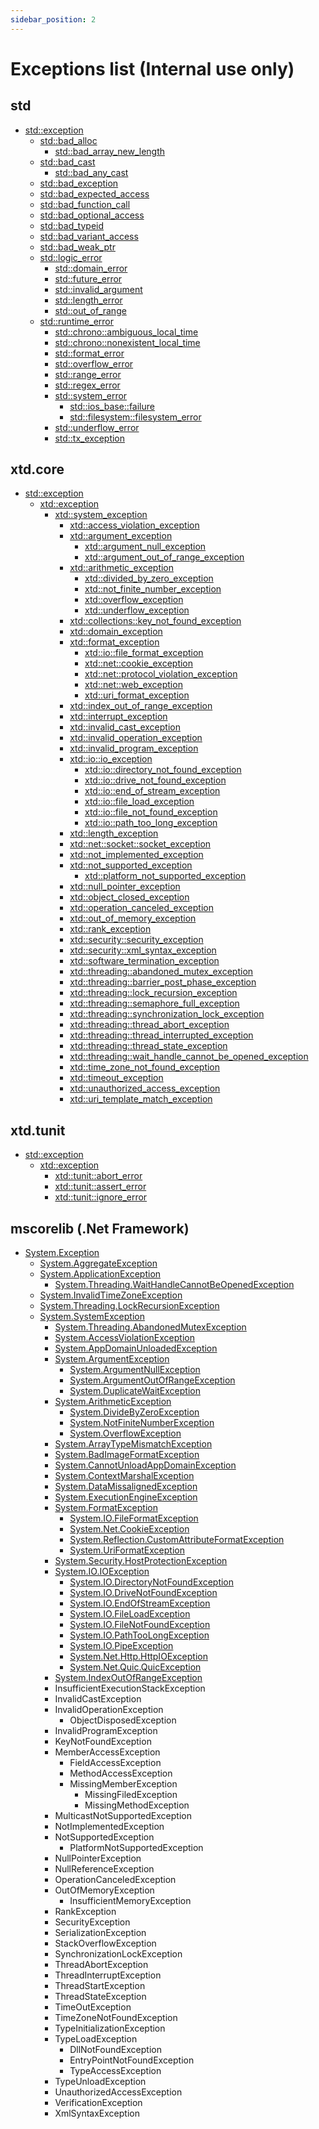 ```yaml
---
sidebar_position: 2
---
```


# Exceptions list (**Internal use only**)

## std

* [std::exception](https://en.cppreference.com/w/cpp/error/exception)
  * [std::bad_alloc](https://en.cppreference.com/w/cpp/memory/new/bad_alloc)
    * [std::bad_array_new_length](https://en.cppreference.com/w/cpp/memory/new/bad_array_new_length)
  * [std::bad_cast](https://en.cppreference.com/w/cpp/types/bad_cast)
    * [std::bad_any_cast](https://en.cppreference.com/w/cpp/utility/any/bad_any_cast)
  * [std::bad_exception](https://en.cppreference.com/w/cpp/error/bad_exception)
  * [std::bad_expected_access](https://en.cppreference.com/w/cpp/utility/expected/bad_expected_access)
  * [std::bad_function_call](https://en.cppreference.com/w/cpp/utility/functional/bad_function_call)
  * [std::bad_optional_access](https://en.cppreference.com/w/cpp/utility/optional/bad_optional_access)
  * [std::bad_typeid](https://en.cppreference.com/w/cpp/types/bad_typeid)
  * [std::bad_variant_access](https://en.cppreference.com/w/cpp/utility/variant/bad_variant_access)
  * [std::bad_weak_ptr](https://en.cppreference.com/w/cpp/memory/bad_weak_ptr)
  * [std::logic_error](https://en.cppreference.com/w/cpp/error/logic_error)
    * [std::domain_error](https://en.cppreference.com/w/cpp/error/domain_error)
    * [std::future_error](https://en.cppreference.com/w/cpp/thread/future_error)
    * [std::invalid_argument](https://en.cppreference.com/w/cpp/error/invalid_argument)
    * [std::length_error](https://en.cppreference.com/w/cpp/error/length_error)
    * [std::out_of_range](https://en.cppreference.com/w/cpp/error/out_of_range)
  * [std::runtime_error](https://en.cppreference.com/w/cpp/error/runtime_error)
    * [std::chrono::ambiguous_local_time](https://en.cppreference.com/w/cpp/chrono/ambiguous_local_time)
    * [std::chrono::nonexistent_local_time](https://en.cppreference.com/w/cpp/chrono/nonexistent_local_time)
    * [std::format_error](https://en.cppreference.com/w/cpp/utility/format/format_error)
    * [std::overflow_error](https://en.cppreference.com/w/cpp/error/overflow_error)
    * [std::range_error](https://en.cppreference.com/w/cpp/error/range_error)
    * [std::regex_error](https://en.cppreference.com/w/cpp/regex/regex_error)
    * [std::system_error](https://en.cppreference.com/w/cpp/error/system_error)
      * [std::ios_base::failure](https://en.cppreference.com/w/cpp/io/ios_base/failure)
      * [std::filesystem::filesystem_error](https://en.cppreference.com/w/cpp/filesystem/filesystem_error)
    * [std::underflow_error](https://en.cppreference.com/w/cpp/error/underflow_error)
    * [std::tx_exception](https://en.cppreference.com/w/cpp/error/tx_exception)

## xtd.core

* [std::exception](https://en.cppreference.com/w/cpp/error/exception)
  * [xtd::exception](https://gammasoft71.github.io/xtd/reference_guides/latest/classxtd_1_1exception.html)
    * [xtd::system_exception](https://gammasoft71.github.io/xtd/reference_guides/latest/classxtd_1_1system__exception.html)
      * [xtd::access_violation_exception](https://gammasoft71.github.io/xtd/reference_guides/latest/classxtd_1_1access__violation__exception.html)
      * [xtd::argument_exception](https://gammasoft71.github.io/xtd/reference_guides/latest/classxtd_1_1argument__exception.html)
        * [xtd::argument_null_exception](https://gammasoft71.github.io/xtd/reference_guides/latest/classxtd_1_1argument__null__exception.html)
        * [xtd::argument_out_of_range_exception](https://gammasoft71.github.io/xtd/reference_guides/latest/classxtd_1_1argument__out__of__range__exception.html)
      * [xtd::arithmetic_exception](https://gammasoft71.github.io/xtd/reference_guides/latest/classxtd_1_1arithmetic__exception.html)
        * [xtd::divided_by_zero_exception](https://gammasoft71.github.io/xtd/reference_guides/latest/classxtd_1_1divided__by__zero__exception.html)
        * [xtd::not_finite_number_exception](https://gammasoft71.github.io/xtd/reference_guides/latest/classxtd_1_1not__finite__number__exception.html)
        * [xtd::overflow_exception](https://gammasoft71.github.io/xtd/reference_guides/latest/classxtd_1_1overflow__exception.html)
        * [xtd::underflow_exception](https://gammasoft71.github.io/xtd/reference_guides/latest/classxtd_1_1underflow__exception.html)
      * [xtd::collections::key_not_found_exception](https://gammasoft71.github.io/xtd/reference_guides/latest/classxtd_1_1collections_1_1key__not__found__exception.html)
      * [xtd::domain_exception](https://gammasoft71.github.io/xtd/reference_guides/latest/classxtd_1_1domain__exception.html)
      * [xtd::format_exception](https://gammasoft71.github.io/xtd/reference_guides/latest/classxtd_1_1format__exception.html)
        * [xtd::io::file_format_exception](https://gammasoft71.github.io/xtd/reference_guides/latest/classxtd_1_1io_1_1file__format__exception.html)
        * [xtd::net::cookie_exception](https://gammasoft71.github.io/xtd/reference_guides/latest/classxtd_1_1net_1_1cookie__exception.html)
        * [xtd::net::protocol_violation_exception](https://gammasoft71.github.io/xtd/reference_guides/latest/classxtd_1_1net_1_1protocol__violation__exception.html)
        * [xtd::net::web_exception](https://gammasoft71.github.io/xtd/reference_guides/latest/classxtd_1_1net_1_1protocol__violation__exception.html)
        * [xtd::uri_format_exception](https://gammasoft71.github.io/xtd/reference_guides/latest/classxtd_1_1uri__format__exception.html)
      * [xtd::index_out_of_range_exception](https://gammasoft71.github.io/xtd/reference_guides/latest/classxtd_1_1index__out__of__range__exception.html)
      * [xtd::interrupt_exception](https://gammasoft71.github.io/xtd/reference_guides/latest/classxtd_1_1interrupt__exception.html)
      * [xtd::invalid_cast_exception](https://gammasoft71.github.io/xtd/reference_guides/latest/classxtd_1_1invalid__cast__exception.html)
      * [xtd::invalid_operation_exception](https://gammasoft71.github.io/xtd/reference_guides/latest/classxtd_1_1invalid__operation__exception.html)
      * [xtd::invalid_program_exception](https://gammasoft71.github.io/xtd/reference_guides/latest/classxtd_1_1invalid__program__exception.html)
      * [xtd::io::io_exception](https://gammasoft71.github.io/xtd/reference_guides/latest/classxtd_1_1io_1_1io__exception.html)
        * [xtd::io::directory_not_found_exception](https://gammasoft71.github.io/xtd/reference_guides/latest/classxtd_1_1io_1_1directory__not__found__exception.html)
        * [xtd::io::drive_not_found_exception](https://gammasoft71.github.io/xtd/reference_guides/latest/classxtd_1_1io_1_1drive__not__found__exception.html)
        * [xtd::io::end_of_stream_exception](https://gammasoft71.github.io/xtd/reference_guides/latest/classxtd_1_1io_1_1end__of__stream__exception.html)
        * [xtd::io::file_load_exception](https://gammasoft71.github.io/xtd/reference_guides/latest/classxtd_1_1io_1_1file__load__exception.html)
        * [xtd::io::file_not_found_exception](https://gammasoft71.github.io/xtd/reference_guides/latest/classxtd_1_1io_1_1file__not__found__exception.html)
        * [xtd::io::path_too_long_exception](https://gammasoft71.github.io/xtd/reference_guides/latest/classxtd_1_1io_1_1path__too__long__exception.html)
      * [xtd::length_exception](https://gammasoft71.github.io/xtd/reference_guides/latest/classxtd_1_1length__exception.html)
      * [xtd::net::socket::socket_exception](https://gammasoft71.github.io/xtd/reference_guides/latest/classxtd_1_1net_1_1sockets_1_1socket__exception.html)
      * [xtd::not_implemented_exception](https://gammasoft71.github.io/xtd/reference_guides/latest/classxtd_1_1not__implemented__exception.html)
      * [xtd::not_supported_exception](https://gammasoft71.github.io/xtd/reference_guides/latest/classxtd_1_1not__supported__exception.html)
        * [xtd::platform_not_supported_exception](https://gammasoft71.github.io/xtd/reference_guides/latest/classxtd_1_1platform__not__supported__exception.html)  
      * [xtd::null_pointer_exception](https://gammasoft71.github.io/xtd/reference_guides/latest/classxtd_1_1null__pointer__exception.html)
      * [xtd::object_closed_exception](https://gammasoft71.github.io/xtd/reference_guides/latest/classxtd_1_1object__closed__exception.html)
      * [xtd::operation_canceled_exception](https://gammasoft71.github.io/xtd/reference_guides/latest/classxtd_1_1operation__canceled__exception.html)
      * [xtd::out_of_memory_exception](https://gammasoft71.github.io/xtd/reference_guides/latest/classxtd_1_1out__of__memory__exception.html)
      * [xtd::rank_exception](https://gammasoft71.github.io/xtd/reference_guides/latest/classxtd_1_1rank__exception.html)
      * [xtd::security::security_exception](https://gammasoft71.github.io/xtd/reference_guides/latest/classxtd_1_1security_1_1security__exception.html)
      * [xtd::security::xml_syntax_exception](https://gammasoft71.github.io/xtd/reference_guides/latest/classxtd_1_1security_1_1xml__syntax__exception.html)
      * [xtd::software_termination_exception](https://gammasoft71.github.io/xtd/reference_guides/latest/classxtd_1_1software__termination__exception.html)
      * [xtd::threading::abandoned_mutex_exception](https://gammasoft71.github.io/xtd/reference_guides/latest/classxtd_1_1threading_1_1abandoned__mutex__exception.html)
      * [xtd::threading::barrier_post_phase_exception](https://gammasoft71.github.io/xtd/reference_guides/latest/classxtd_1_1threading_1_1barrier__post__phase__exception.html)
      * [xtd::threading::lock_recursion_exception](https://gammasoft71.github.io/xtd/reference_guides/latest/classxtd_1_1threading_1_1lock__recursion__exception.html)
      * [xtd::threading::semaphore_full_exception](https://gammasoft71.github.io/xtd/reference_guides/latest/classxtd_1_1threading_1_1semaphore__full__exception.html)
      * [xtd::threading::synchronization_lock_exception](https://gammasoft71.github.io/xtd/reference_guides/latest/classxtd_1_1threading_1_1synchronization__lock__exception.html)
      * [xtd::threading::thread_abort_exception](https://gammasoft71.github.io/xtd/reference_guides/latest/classxtd_1_1threading_1_1thread__abort__exception.html)
      * [xtd::threading::thread_interrupted_exception](https://gammasoft71.github.io/xtd/reference_guides/latest/classxtd_1_1threading_1_1thread__interrupted__exception.html)
      * [xtd::threading::thread_state_exception](https://gammasoft71.github.io/xtd/reference_guides/latest/classxtd_1_1threading_1_1thread__state__exception.html)
      * [xtd::threading::wait_handle_cannot_be_opened_exception](https://gammasoft71.github.io/xtd/reference_guides/latest/classxtd_1_1threading_1_1wait__handle__cannot__be__opened__exception.html)
      * [xtd::time_zone_not_found_exception](https://gammasoft71.github.io/xtd/reference_guides/latest/classxtd_1_1time__zone__not__found__exception.html)
      * [xtd::timeout_exception](https://gammasoft71.github.io/xtd/reference_guides/latest/classxtd_1_1timeout__exception.html)
      * [xtd::unauthorized_access_exception](https://gammasoft71.github.io/xtd/reference_guides/latest/classxtd_1_1unauthorized__access__exception.html)
      * [xtd::uri_template_match_exception](https://gammasoft71.github.io/xtd/reference_guides/latest/classxtd_1_1uri__template__match__exception.html)

## xtd.tunit

* [std::exception](https://en.cppreference.com/w/cpp/error/exception)
  * [xtd::exception](https://gammasoft71.github.io/xtd/reference_guides/latest/classxtd_1_1exception.html)
    * [xtd::tunit::abort_error](https://gammasoft71.github.io/xtd/reference_guides/latest/classxtd_1_1tunit_1_1abort__error.html)
    * [xtd::tunit::assert_error](https://gammasoft71.github.io/xtd/reference_guides/latest/classxtd_1_1tunit_1_1assert__error.html)
    * [xtd::tunit::ignore_error](https://gammasoft71.github.io/xtd/reference_guides/latest/classxtd_1_1tunit_1_1ignore__error.html)


## mscorelib (.Net Framework)

* [System.Exception](https://learn.microsoft.com/en-us/dotnet/api/system.exception?view=net-8.0)
  * [System.AggregateException](https://learn.microsoft.com/en-us/dotnet/api/system.aggregateexception?view=net-8.0)
  * [System.ApplicationException](https://learn.microsoft.com/en-us/dotnet/api/system.applicationexception?view=net-8.0)
    * [System.Threading.WaitHandleCannotBeOpenedException](https://learn.microsoft.com/en-us/dotnet/api/system.threading.waithandlecannotbeopenedexception?view=net-8.0)
  * [System.InvalidTimeZoneException](https://learn.microsoft.com/en-us/dotnet/api/system.invalidtimezoneexception?view=net-8.0)
  * [System.Threading.LockRecursionException](https://learn.microsoft.com/en-us/dotnet/api/system.threading.lockrecursionexception?view=net-8.0)
  * [System.SystemException](https://learn.microsoft.com/en-us/dotnet/api/system.systemexception?view=net-8.0)
    * [System.Threading.AbandonedMutexException](https://learn.microsoft.com/en-us/dotnet/api/system.threading.abandonedmutexexception?view=net-8.0)
    * [System.AccessViolationException](https://learn.microsoft.com/en-us/dotnet/api/system.accessviolationexception?view=net-8.0)
    * [System.AppDomainUnloadedException](https://learn.microsoft.com/en-us/dotnet/api/system.appdomainunloadedexception?view=net-8.0)
    * [System.ArgumentException](https://learn.microsoft.com/en-us/dotnet/api/system.argumentexception?view=net-8.0)
      * [System.ArgumentNullException](https://learn.microsoft.com/en-us/dotnet/api/system.argumentnullexception?view=net-8.0)
      * [System.ArgumentOutOfRangeException](https://learn.microsoft.com/en-us/dotnet/api/system.argumentoutofrangeexception?view=net-8.0)
      * [System.DuplicateWaitException](https://learn.microsoft.com/en-us/dotnet/api/system.duplicatewaitobjectexception?view=net-8.0)
    * [System.ArithmeticException](https://learn.microsoft.com/en-us/dotnet/api/system.arithmeticexception?view=net-8.0)
      * [System.DivideByZeroException](https://learn.microsoft.com/en-us/dotnet/api/system.dividebyzeroexception?view=net-8.0)
      * [System.NotFiniteNumberException](https://learn.microsoft.com/en-us/dotnet/api/system.notfinitenumberexception?view=net-8.0)
      * [System.OverflowException](https://learn.microsoft.com/en-us/dotnet/api/system.overflowexception?view=net-8.0)
    * [System.ArrayTypeMismatchException](https://learn.microsoft.com/en-us/dotnet/api/system.arraytypemismatchexception?view=net-8.0)
    * [System.BadImageFormatException](https://learn.microsoft.com/en-us/dotnet/api/system.badimageformatexception?view=net-8.0)
    * [System.CannotUnloadAppDomainException](https://learn.microsoft.com/en-us/dotnet/api/system.cannotunloadappdomainexception?view=net-8.0)
    * [System.ContextMarshalException](https://learn.microsoft.com/en-us/dotnet/api/system.contextmarshalexception?view=net-8.0)
    * [System.DataMissalignedException](https://learn.microsoft.com/en-us/dotnet/api/system.datamisalignedexception?view=net-8.0)
    * [System.ExecutionEngineException](https://learn.microsoft.com/en-us/dotnet/api/system.executionengineexception?view=net-8.0)
    * [System.FormatException](https://learn.microsoft.com/en-us/dotnet/api/system.formatexception?view=net-8.0)
      * [System.IO.FileFormatException](https://learn.microsoft.com/en-us/dotnet/api/system.io.fileformatexception?view=net-8.0)
      * [System.Net.CookieException](https://learn.microsoft.com/en-us/dotnet/api/system.net.cookieexception?view=net-8.0)
      * [System.Reflection.CustomAttributeFormatException](https://learn.microsoft.com/en-us/dotnet/api/system.reflection.customattributeformatexception?view=net-8.0)
      * [System.UriFormatException](https://learn.microsoft.com/en-us/dotnet/api/system.uriformatexception?view=net-8.0)
    * [System.Security.HostProtectionException](https://learn.microsoft.com/en-us/dotnet/api/system.security.hostprotectionexception?view=net-8.0)
    * [System.IO.IOException](https://learn.microsoft.com/en-us/dotnet/api/system.io.ioexception?view=net-8.0)
      * [System.IO.DirectoryNotFoundException](https://learn.microsoft.com/en-us/dotnet/api/system.io.directorynotfoundexception?view=net-8.0)
      * [System.IO.DriveNotFoundException](https://learn.microsoft.com/en-us/dotnet/api/system.io.drivenotfoundexception?view=net-8.0)
      * [System.IO.EndOfStreamException](https://learn.microsoft.com/en-us/dotnet/api/system.io.endofstreamexception?view=net-8.0)
      * [System.IO.FileLoadException](https://learn.microsoft.com/en-us/dotnet/api/system.io.fileloadexception?view=net-8.0)
      * [System.IO.FileNotFoundException](https://learn.microsoft.com/en-us/dotnet/api/system.io.filenotfoundexception?view=net-8.0)
      * [System.IO.PathTooLongException](https://learn.microsoft.com/en-us/dotnet/api/system.io.pathtoolongexception?view=net-8.0)
      * [System.IO.PipeException](https://learn.microsoft.com/en-us/dotnet/api/system.io.pipeexception?view=net-8.0)
      * [System.Net.Http.HttpIOException](https://learn.microsoft.com/en-us/dotnet/api/system.net.http.httpioexception?view=net-8.0)
      * [System.Net.Quic.QuicException](https://learn.microsoft.com/en-us/dotnet/api/system.net.quic.quicexception?view=net-8.0)
    * [System.IndexOutOfRangeException](https://learn.microsoft.com/en-us/dotnet/api/system.indexoutofrangeexception?view=net-8.0)
    * InsufficientExecutionStackException
    * InvalidCastException
    * InvalidOperationException
      * ObjectDisposedException
    * InvalidProgramException
    * KeyNotFoundException
    * MemberAccessException
      * FieldAccessException
      * MethodAccessException
      * MissingMemberException
        * MissingFiledException
        * MissingMethodException
    * MulticastNotSupportedException
    * NotImplementedException
    * NotSupportedException
      * PlatformNotSupportedException
    * NullPointerException
    * NullReferenceException
    * OperationCanceledException
    * OutOfMemoryException
      * InsufficientMemoryException
    * RankException
    * SecurityException
    * SerializationException
    * StackOverflowException
    * SynchronizationLockException
    * ThreadAbortException
    * ThreadInterruptException
    * ThreadStartException
    * ThreadStateException
    * TimeOutException
    * TimeZoneNotFoundException
    * TypeInitializationException
    * TypeLoadException
      * DllNotFoundException
      * EntryPointNotFoundException
      * TypeAccessException
    * TypeUnloadException
    * UnauthorizedAccessException
    * VerificationException
    * XmlSyntaxException
  